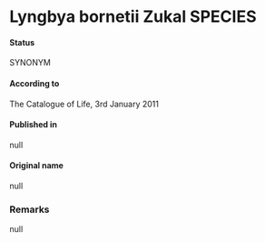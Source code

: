 Lyngbya bornetii Zukal SPECIES
=======

#### Status
SYNONYM

#### According to
The Catalogue of Life, 3rd January 2011

#### Published in
null

#### Original name
null

### Remarks
null